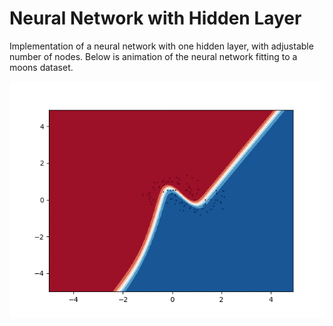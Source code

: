 
# Neural Network with Hidden Layer
Implementation of a neural network with one hidden layer, with adjustable number of nodes. Below is animation of the neural network fitting to a moons dataset.

![nn](https://github.com/jzisheng/ml-from-scratch/blob/master/nn/myimage.gif)


